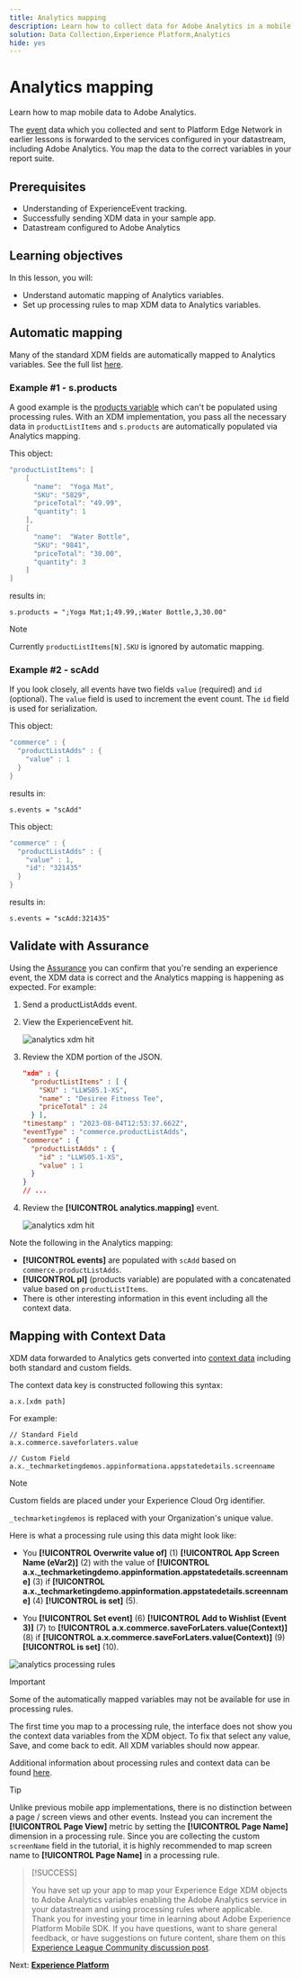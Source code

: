 ```yaml
---
title: Analytics mapping
description: Learn how to collect data for Adobe Analytics in a mobile app.
solution: Data Collection,Experience Platform,Analytics
hide: yes
---
```

# Analytics mapping

Learn how to map mobile data to Adobe Analytics.

The [event](events.md) data which you collected and sent to Platform Edge Network in earlier lessons is forwarded to the services configured in your datastream, including Adobe Analytics. You map the data to the correct variables in your report suite.

## Prerequisites

* Understanding of ExperienceEvent tracking.
* Successfully sending XDM data in your sample app.
* Datastream configured to Adobe Analytics

## Learning objectives

In this lesson, you will:

* Understand automatic mapping of Analytics variables.
* Set up processing rules to map XDM data to Analytics variables.

## Automatic mapping

Many of the standard XDM fields are automatically mapped to Analytics variables. See the full list [here](https://experienceleague.adobe.com/docs/experience-platform/edge/data-collection/adobe-analytics/automatically-mapped-vars.html?lang=en).

### Example #1 - s.products

A good example is the [products variable](https://experienceleague.adobe.com/docs/analytics/implementation/vars/page-vars/products.html?lang=en) which can't be populated using processing rules. With an XDM implementation, you pass all the necessary data in `productListItems` and `s.products` are automatically populated via Analytics mapping.

This object:

```swift
"productListItems": [
    [
      "name":  "Yoga Mat",
      "SKU": "5829",
      "priceTotal": "49.99",
      "quantity": 1
    ],
    [
      "name":  "Water Bottle",
      "SKU": "9841",
      "priceTotal": "30.00",
      "quantity": 3
    ]
]
```

results in:

```
s.products = ";Yoga Mat;1;49.99,;Water Bottle,3,30.00"
```

>[!NOTE]
>
>Currently `productListItems[N].SKU` is ignored by automatic mapping.


### Example #2 - scAdd

If you look closely, all events have two fields `value` (required) and `id` (optional). The `value` field is used to increment the event count. The `id` field is used for serialization.

This object:

```swift
"commerce" : {
  "productListAdds" : {
    "value" : 1
  }
}
```

results in:

```
s.events = "scAdd"
```

This object:

```swift
"commerce" : {
  "productListAdds" : {
    "value" : 1,
    "id": "321435"
  }
}
```

results in:

```
s.events = "scAdd:321435"
```

## Validate with Assurance

Using the [Assurance](assurance.md) you can confirm that you're sending an experience event, the XDM data is correct and the Analytics mapping is happening as expected. For example:

1. Send a productListAdds event.

1. View the ExperienceEvent hit.

    ![analytics xdm hit](assets/analytics-assurance-experiencevent.png)

1. Review the XDM portion of the JSON.

    ```json
    "xdm" : {
      "productListItems" : [ {
        "SKU" : "LLWS05.1-XS",
        "name" : "Desiree Fitness Tee",
        "priceTotal" : 24
      } ],
    "timestamp" : "2023-08-04T12:53:37.662Z",
    "eventType" : "commerce.productListAdds",
    "commerce" : {
      "productListAdds" : {
        "id" : "LLWS05.1-XS",
        "value" : 1
      }
    }
    // ...
    ```

1. Review the **[!UICONTROL analytics.mapping]** event.

    ![analytics xdm hit](assets/analytics-assurance-mapping.png)

Note the following in the Analytics mapping:

* **[!UICONTROL events]** are populated with `scAdd` based on `commerce.productListAdds`.
* **[!UICONTROL pl]** (products variable) are populated with a concatenated value based on `productListItems`.
* There is other interesting information in this event including all the context data.


## Mapping with Context Data

XDM data forwarded to Analytics gets converted into [context data](https://experienceleague.adobe.com/docs/mobile-services/ios/getting-started-ios/proc-rules.html?lang=en) including both standard and custom fields.

The context data key is constructed following this syntax:

```
a.x.[xdm path]
```

For example:

```
// Standard Field
a.x.commerce.saveforlaters.value

// Custom Field
a.x._techmarketingdemos.appinformationa.appstatedetails.screenname
```

>[!NOTE]
>
>Custom fields are placed under your Experience Cloud Org identifier.
>
>`_techmarketingdemos` is replaced with your Organization's unique value.


Here is what a processing rule using this data might look like:

* You **[!UICONTROL Overwrite value of]** (1) **[!UICONTROL App Screen Name (eVar2)]** (2) with the value of **[!UICONTROL a.x._techmarketingdemo.appinformation.appstatedetails.screenname]** (3) if **[!UICONTROL a.x._techmarketingdemo.appinformation.appstatedetails.screenname]** (4) **[!UICONTROL is set]** (5).

* You **[!UICONTROL Set event]** (6) **[!UICONTROL Add to Wishlist (Event 3)]** (7) to **[!UICONTROL a.x.commerce.saveForLaters.value(Context)]** (8) if **[!UICONTROL a.x.commerce.saveForLaters.value(Context)]** (9) **[!UICONTROL is set]** (10).

![analytics processing rules](assets/analytics-processing-rules.png)

>[!IMPORTANT]
>
>
>Some of the automatically mapped variables may not be available for use in processing rules.
>
>
>The first time you map to a processing rule, the interface does not show you the context data variables from the XDM object. To fix that select any value, Save, and come back to edit. All XDM variables should now appear.


Additional information about processing rules and context data can be found [here](https://experienceleague.adobe.com/docs/analytics-learn/tutorials/implementation/implementation-basics/map-contextdata-variables-into-props-and-evars-with-processing-rules.html?lang=en).

>[!TIP]
>
>Unlike previous mobile app implementations, there is no distinction between a page / screen views and other events. Instead you can increment the **[!UICONTROL Page View]** metric by setting the **[!UICONTROL Page Name]** dimension in a processing rule. Since you are collecting the custom `screenName` field in the tutorial, it is highly recommended to map screen name to **[!UICONTROL Page Name]** in a processing rule.

>[!SUCCESS]
>
>You have set up your app to map your Experience Edge XDM objects to Adobe Analytics variables enabling the Adobe Analytics service in your datastream and using processing rules where applicable.<br/> Thank you for investing your time in learning about Adobe Experience Platform Mobile SDK. If you have questions, want to share general feedback, or have suggestions on future content,  share them on this [Experience League Community discussion post](https://experienceleaguecommunities.adobe.com/t5/adobe-experience-platform-launch/tutorial-discussion-implement-adobe-experience-cloud-in-mobile/td-p/443796).

Next: **[Experience Platform](platform.md)**
